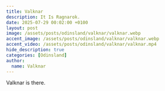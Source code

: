 ```yaml
---
title: Valknar
description: It Is Ragnarok.
date: 2025-07-29 00:02:00 +0100
layout: post
image: /assets/posts/odinsland/valknar/valknar.webp
accent_image: /assets/posts/odinsland/valknar/valknar.webp
accent_video: /assets/posts/odinsland/valknar/valknar.mp4
hide_description: true
categories: [Odinsland]
author:
  name: Valknar
---
```



Valknar is there.